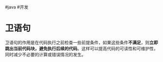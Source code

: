 #java #开发
# 卫语句

卫语句的作用是在代码执行之前检查一些前提条件，如果这些条件**不满足**，则**立即跳出当前代码块，避免执行后续的代码**。这样可以提高代码的可读性和可维护性，同时减少不必要的计算或错误情况的发生。

